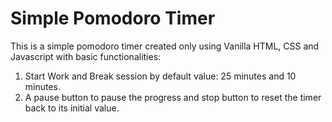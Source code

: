 # Simple Pomodoro Timer
This is a simple pomodoro timer created only using Vanilla HTML, CSS and Javascript with basic functionalities:
1. Start Work and Break session by default value: 25 minutes and 10 minutes.
2. A pause button to pause the progress and stop button to reset the timer back to its initial value.

